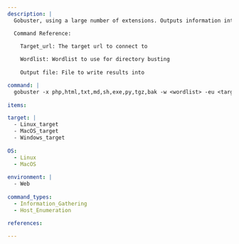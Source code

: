 ```yaml
---
description: |
  Gobuster, using a large number of extensions. Outputs information into a file as full urls.

  Command Reference:

    Target_url: The target url to connect to
    
    Wordlist: Wordlist to use for directory busting
    
    Output file: File to write results into

command: |
  gobuster -x php,html,txt,md,sh,exe,py,tgz,bak -w <wordlist> -eu <target_url> -o <output_file>
  
items:

target: |
  - Linux_target
  - MacOS_target
  - Windows_target
  
OS:
  - Linux
  - MacOS
  
environment: |
  - Web
  
command_types:
  - Information_Gathering
  - Host_Enumeration
  
references:

---
```

